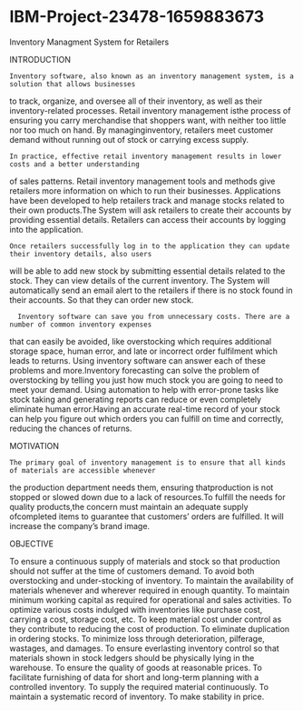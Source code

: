 # IBM-Project-23478-1659883673
Inventory Managment System for Retailers

INTRODUCTION

  	Inventory software, also known as an inventory management system, is a solution that allows businesses 
to track, organize, and oversee all of their inventory, as well as their inventory-related processes. 
Retail inventory management isthe process of ensuring you carry merchandise that shoppers want, with neither
too little nor too much on hand. By managinginventory, retailers meet customer demand without running 
out of stock or carrying excess supply.

    In practice, effective retail inventory management results in lower costs and a better understanding
of sales patterns. Retail inventory management tools and methods give retailers more information on which 
to run their businesses. Applications have been developed to help retailers track and manage stocks related to
their own products.The System will ask retailers to create their accounts by providing essential details. 
Retailers can access their accounts by logging into the application.

  	Once retailers successfully log in to the application they can update their inventory details, also users
will be able to add new stock by submitting essential details related to the stock. They can view details of the 
current inventory. The System will automatically send an email alert to the retailers if there is no stock found
in their accounts. So that they can order new stock.

	  Inventory software can save you from unnecessary costs. There are a number of common inventory expenses 
that can easily be avoided, like overstocking which requires additional storage space, human error, and late or 
incorrect order fulfilment which leads to returns. Using inventory software can answer each of these problems 
and more.Inventory forecasting can solve the problem of overstocking by telling you just how much stock you are 
going to need to meet your demand. Using automation to help with error-prone tasks like stock taking and generating
reports can reduce or even completely eliminate human error.Having an accurate real-time record of your stock can help
you figure out which orders you can fulfill on time and correctly, reducing the chances of returns.


MOTIVATION
    
    The primary goal of inventory management is to ensure that all kinds of materials are accessible whenever
the production department needs them, ensuring thatproduction is not stopped or slowed down due to a lack of
resources.To fulfill the needs for quality products,the concern must maintain an adequate supply ofcompleted 
items to guarantee that customers’ orders are fulfilled. It will increase the company’s brand image.

OBJECTIVE

To ensure a continuous supply of materials and stock so that production should not suffer at the time of customers demand.
To avoid both overstocking and under-stocking of inventory.
To maintain the availability of materials whenever and wherever required in enough quantity.
To maintain minimum working capital as required for operational and sales activities.
To optimize various costs indulged with inventories like purchase cost, carrying a cost, storage cost, etc.
To keep material cost under control as they contribute to reducing the cost of production.
To eliminate duplication in ordering stocks.
To minimize loss through deterioration, pilferage, wastages, and damages.
To ensure everlasting inventory control so that materials shown in stock ledgers should be physically lying in the warehouse.
To ensure the quality of goods at reasonable prices.
To facilitate furnishing of data for short and long-term planning with a controlled inventory.
To supply the required material continuously.
To maintain a systematic record of inventory.
To make stability in price.




